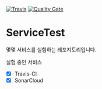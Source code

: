 [![Travis](https://img.shields.io/travis/RanolP/ServiceTest.svg)](https://travis-ci.org/RanolP/ServiceTest)
[![Quality Gate](https://sonarcloud.io/api/badges/gate?key=RanolP:ServiceTest)](https://sonarcloud.io/dashboard?id=RanolP%3AServiceTest)
# ServiceTest
몇몇 서비스를 실험하는 레포지토리입니다.

실험 중인 서비스
 * [x] Travis-CI
 * [x] SonarCloud
